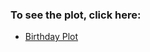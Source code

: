 ### To see the plot, click here:

- [Birthday Plot][1]


[1]: http://htmlpreview.github.io/?https://github.com/lcnodc/codes/blob/master/09-revisao/practice_python/birthday_plots/bokeh_plot.html
